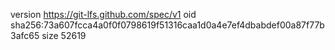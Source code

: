 version https://git-lfs.github.com/spec/v1
oid sha256:73a607fcca4a0f0f0798619f51316caa1d0a4e7ef4dbabdef00a87f77b3afc65
size 52619
